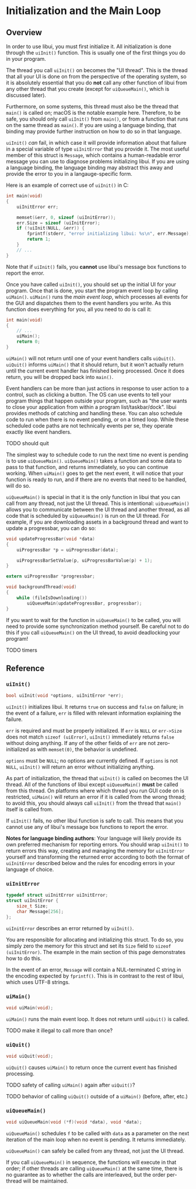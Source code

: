 <!-- 12 april 2019 -->

# Initialization and the Main Loop

## Overview

In order to use libui, you must first initialize it. All initialization is done through the `uiInit()` function. This is usually one of the first things you do in your program.

The thread you call `uiInit()` on becomes the "UI thread". This is the thread that all your UI is done on from the perspective of the operating system, so it is absolutely essential that you do **not** call any other function of libui from any other thread that you create (except for `uiQueueMain()`, which is discussed later).

Furthermore, on some systems, this thread must also be the thread that `main()` is called on; macOS is the notable example here. Therefore, to be safe, you should only call `uiInit()` from `main()`, or from a function that runs on the same thread as `main()`. If you are using a language binding, that binding may provide further instruction on how to do so in that language.

`uiInit()` *can* fail, in which case it will provide information about that failure in a special variable of type `uiInitError` that you provide it. The most useful member of this struct is `Message`, which contains a human-readable error message you can use to diagnose problems initializing libui. If you are using a language binding, the language binding may abstract this away and provide the error to you in a langauge-specific form.

Here is an example of correct use of `uiInit()` in C:

```c
int main(void)
{
	uiInitError err;

	memset(&err, 0, sizeof (uiInitError));
	err.Size = sizeof (uiInitError);
	if (!uiInit(NULL, &err)) {
		fprintf(stderr, "error initializing libui: %s\n", err.Message);
		return 1;
	}
	// ...
}
```

Note that if `uiInit()` fails, you **cannot** use libui's message box functions to report the error.

Once you have called `uiInit()`, you should set up the initial UI for your program. Once that is done, you start the program event loop by calling `uiMain()`. `uiMain()` runs the *main event loop*, which processes all events for the GUI and dispatches them to the event handlers you write. As this function does everything for you, all you need to do is call it:

```c
int main(void)
{
	// ...
	uiMain();
	return 0;
}
```

`uiMain()` will not return until one of your event handlers calls `uiQuit()`. `uiQuit()` informs `uiMain()` that it should return, but it won't actually return until the current event handler has finished being processed. Once it does return, you will be dropped back into `main()`.

Event handlers can be more than just actions in response to user action to a control, such as clicking a button. The OS can use events to tell your program things that happen outside your program, such as "the user wants to close your application from within a program list/taskbar/dock". libui provides methods of catching and handling these. You can also schedule code to run when there is no event pending, or on a timed loop. While these scheduled code paths are not technically events per se, they operate exactly like event handlers.

TODO should quit

The simplest way to schedule code to run the next time no event is pending is to use `uiQueueMain()`. `uiQueueMain()` takes a function and some data to pass to that function, and returns immediately, so you can continue working. When `uiMain()` goes to get the next event, it will notice that your function is ready to run, and if there are no events that need to be handled, will do so.

`uiQueueMain()` is special in that it is the only function in libui that you can call from any thread, not just the UI thread. This is intentional: `uiQueueMain()` allows you to communicate between the UI thread and another thread, as all code that is scheduled by `uiQueueMain()` is run on the UI thread. For example, if you are downloading assets in a background thread and want to update a progressbar, you can do so:

```c
void updateProgressBar(void *data)
{
	uiProgressBar *p = uiProgressBar(data);

	uiProgressBarSetValue(p, uiProgressBarValue(p) + 1);
}

extern uiProgressBar *progressbar;

void backgroundThread(void)
{
	while (fileIsDownloading())
		uiQueueMain(updateProgressBar, progressbar);
}
```

If you want to wait for the function in `uiQueueMain()` to be called, you will need to provide some synchronization method yourself. Be careful not to do this if you call `uiQueueMain()` on the UI thread, to avoid deadlocking your program!

TODO timers

## Reference

### `uiInit()`

```c
bool uiInit(void *options, uiInitError *err);
```

`uiInit()` initializes libui. It returns `true` on success and `false` on failure; in the event of a failure, `err` is filled with relevant information explaining the failure.

`err` is required and must be properly initialized. If `err` is `NULL` or `err->Size` does not match `sizeof (uiError)`, `uiInit()` immediately returns `false` without doing anything. If any of the other fields of `err` are not zero-initialized as with `memset(0)`, the behavior is undefined.

`options` must be `NULL`; no options are currently defined. If `options` is not `NULL`, `uiInit()` will return an error without initializing anything.

As part of initialization, the thread that `uiInit()` is called on becomes the UI thread. All of the functions of libui except `uiQueueMain()` **must** be called from this thread. On platforms where which thread you run GUI code on is restricted, `uiMain()` will return an error if it is called from the wrong thread; to avoid this, you should always call `uiInit()` from the thread that `main()` itself is called from.

If `uiInit()` fails, no other libui function is safe to call. This means that you cannot use any of libui's message box functions to report the error.

**Notes for language binding authors**: Your language will likely provide its own preferred mechanism for reporting errors. You should wrap `uiInit()` to return errors this way, creating and managing the memory for `uiInitError` yourself and transforming the returned error according to both the format of `uiInitError` described below and the rules for encoding errors in your language of choice.

### `uiInitError`

```c
typedef struct uiInitError uiInitError;
struct uiInitError {
	size_t Size;
	char Message[256];
};
```

`uiInitError` describes an error returned by `uiInit()`.

You are responsible for allocating and initializing this struct. To do so, you simply zero the memory for this struct and set its `Size` field to `sizeof (uiInitError)`. The example in the main section of this page demonstrates how to do this.

In the event of an error, `Message` will contain a NUL-terminated C string in the encoding expected by `fprintf()`. This is in contrast to the rest of libui, which uses UTF-8 strings.

### `uiMain()`

```c
void uiMain(void);
```

`uiMain()` runs the main event loop. It does not return until `uiQuit()` is called.

TODO make it illegal to call more than once?

### `uiQuit()`

```c
void uiQuit(void);
```

`uiQuit()` causes `uiMain()` to return once the current event has finished processing.

TODO safety of calling `uiMain()` again after `uiQuit()`?

TODO behavior of calling `uiQuit()` outside of a `uiMain()` (before, after, etc.)

### `uiQueueMain()`

```c
void uiQueueMain(void (*f)(void *data), void *data);
```

`uiQueueMain()` schedules `f` to be called with `data` as a parameter on the next iteration of the main loop when no event is pending. It returns immediately.

`uiQueueMain()` can safely be called from any thread, not just the UI thread.

If you call `uiQueueMain()` in sequence, the functions will execute in that order; if other threads are calling `uiQueueMain()` at the same time, there is no guarantee as to whether the calls are interleaved, but the order per-thread will be maintained.
